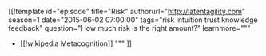 [[!template id="episode"
title="Risk"
authorurl="http://latentagility.com"
season=1
date="2015-06-02 07:00:00"
tags="risk intuition trust knowledge feedback"
question="How much risk is the right amount?"
learnmore="""
- [[!wikipedia Metacognition]]
"""
]]
